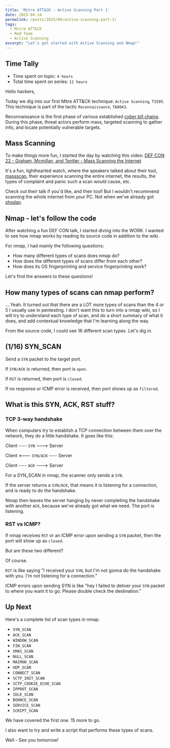 ```yaml
---
title: 'Mitre ATT&CK - Active Scanning Part 1'
date: 2025-04-14
permalink: /posts/2025/04/active-scanning-part-1/
tags:
  - Mitre ATT&CK
  - Red Team
  - Active Scanning
excerpt: "Let's get started with Active Scanning and Nmap!"
---
```


## Time Tally

- Time spent on topic: `4 hours`
- Total time spent on series: `11 hours`

Hello hackers,

Today we dig into our first Mitre ATT&CK technique: `Active Scanning`, `T1595`. This technique is part of the tactic `Reconnaissance`, `TA0043`.

Reconnaissance is the first phase of various established [cyber kill chains](https://www.lockheedmartin.com/en-us/capabilities/cyber/cyber-kill-chain.html). During this phase, threat actors perform mass, targeted scanning to gather info, and locate potentially vulnerable targets. 
## Mass Scanning

To make things more fun, I started the day by watching this video: [DEF CON 22 - Graham, Mcmillan, and Tentler - Mass Scanning the Internet](https://youtu.be/nX9JXI4l3-E?si=g7AzpHQiTSo4NbQH)

It's a fun, lighthearted watch, where the speakers talked about their tool, [massscan](https://github.com/robertdavidgraham/masscan), their experience scanning the entire internet, the results, the types of complaint and panic such a scan would cause, etc. 

Check out their talk if you'd like, and their tool! But I wouldn't recommend scanning the whole internet from your PC. Not when we've already got [shodan](https://www.shodan.io/).
## Nmap - let's follow the code

After watching a fun DEF CON talk, I started diving into the WORK. I wanted to see how nmap works by reading its source code in addition to the wiki.

For nmap, I had mainly the following questions:
- How many different types of scans does nmap do?
- How does the different types of scans differ from each other?
- How does its OS fingerprinting and service fingerprinting work?

Let's find the answers to these questions!
## How many types of scans can nmap perform?

....Yeah. It turned out that there are a LOT more types of scans than the 4 or 5 I usually use in pentesting. I don't want this to turn into a nmap wiki, so I will try to understand each type of scan, and do a short summary of what it does, and add contextual knowledge that I'm learning along the way.

From the source code, I could see 16 different scan types. Let's dig in.
## (1/16) SYN_SCAN
 
 Send a `SYN` packet to the target port. 
 
 If `SYN/ACK` is returned, then port is `open`. 
 
 If `RST` is returned, then port is `closed`. 
 
 If no response or ICMP error is received, then port shows up as `filtered`.

## What is this SYN, ACK, RST stuff?

### TCP 3-way handshake

When computers try to establish a TCP connection between them over the network, they do a little handshake. It goes like this:

Client     ----   `SYN`   --->         Server

Client     <--- `SYN/ACK` ----      Server

Client     ----   `ACK`   --->         Server

For a SYN_SCAN in nmap, the scanner only sends a `SYN`. 

If the server returns a `SYN/ACK`, that means it is listening for a connection, and is ready to do the handshake.

Nmap then leaves the server hanging by never completing the handshake with another `ACK`, because we've already got what we need. The port is listening.

### RST vs ICMP? 

If nmap receives `RST` or an ICMP error upon sending a `SYN` packet, then the port will show up as `closed`.

But are these two different?

Of course.

`RST` is like saying "I received your `SYN`, but I'm not gonna do the handshake with you. I'm not listening for a connection."

ICMP errors upon sending SYN is like "hey I failed to deliver your `SYN` packet to where you want it to go. Please double check the destination."

## Up Next

Here's a complete list of scan types in nmap.
- `SYN_SCAN`
- `ACK_SCAN`
- `WINDOW_SCAN`
- `FIN_SCAN`
- `XMAS_SCAN`
- `NULL_SCAN`
- `MAIMON_SCAN`
- `UDP_SCAN`
- `CONNECT_SCAN`
- `SCTP_INIT_SCAN`
- `SCTP_COOKIE_ECHO_SCAN`
- `IPPROT_SCAN`
- `IDLE_SCAN`
- `BOUNCE_SCAN`
- `SERVICE_SCAN`
- `SCRIPT_SCAN`

We have covered the first one. 15 more to go.

I also want to try and write a script that performs these types of scans. 

Well - See you tomorrow!
